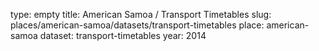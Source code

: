type: empty
title: American Samoa / Transport Timetables
slug: places/american-samoa/datasets/transport-timetables
place: american-samoa
dataset: transport-timetables
year: 2014
